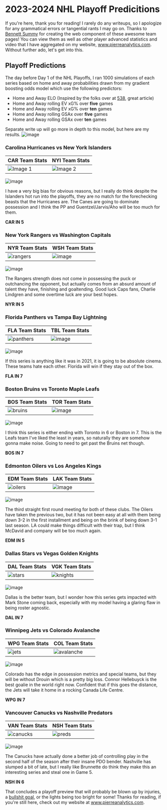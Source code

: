 # 2023-2024 NHL Playoff Predicitions

If you're here, thank you for reading! I rarely do any writeups, so I apologize for any grammatical errors or tangential rants I may go on. Thanks to [Bennett Summy](https://github.com/bsummy) for creating the web component of these awesome team pages! You can view them as well as other player advanced statistics and video that I have aggregated on my website, www.pierreanalytics.com. Without further ado, let's get into this.

## Playoff Predictions

The day before Day 1 of the NHL Playoffs, I ran 1000 simulations of each series based on home and away probabilities drawn from my gradient boosting odds model which use the following predictors:
- Home and Away ELO (Inspired by the folks over at [538](https://fivethirtyeight.com/methodology/how-our-nhl-predictions-work/), great article)
- Home and Away rolling EV xG% over **five** games
- Home and Away rolling EV xG% over **ten** games
- Home and Away rolling GSAx over **five** games
- Home and Away rolling GSAx over **ten** games

Separate write up will go more in depth to this model, but here are my results.
![image](https://github.com/neilpl24/2024NHL/assets/59701044/b4f2b7a6-d5aa-4ebf-8366-c0fb8005512e)

### Carolina Hurricanes vs New York Islanders
|   CAR Team Stats   |   NYI Team Stats   |
|------|------|
| ![Image 1](https://github.com/neilpl24/2024NHL/assets/59701044/7690a1a1-8fec-4c46-9cdc-68b8c82433af) | ![Image 2](https://github.com/neilpl24/2024NHL/assets/59701044/adb2d7da-ff37-434d-9c04-b814a9aa9499) |

![image](https://github.com/neilpl24/2024NHL/assets/59701044/e24a071d-7236-494c-aea6-7c26968b716a)

I have a very big bias for obvious reasons, but I really do think despite the Islanders hot run into the playoffs, they are no match for the forechecking beasts that the Hurricanes are. The Canes are going to dominate possession and I think the PP and Guentzel/Jarvis/Aho will be too much for them.

**CAR IN 5**

### New York Rangers vs Washington Capitals

|   NYR Team Stats   |   WSH Team Stats   |
|------|------|
| ![rangers](https://github.com/neilpl24/2024NHL/assets/59701044/f1c7244f-1745-470a-8ee8-321d193a6e3b) | ![image](https://github.com/neilpl24/2024NHL/assets/59701044/e49582a1-24f9-495f-8977-4460d0a66a77) |

![image](https://github.com/neilpl24/2024NHL/assets/59701044/84be820a-8a89-48a9-9416-db1fd63fcf13)

The Rangers strength does not come in possessing the puck or outchancing the opponent, but actually comes from an absurd amount of talent they have, finishing and goaltending. Good luck Caps fans, Charlie Lindgren and some overtime luck are your best hopes.

**NYR IN 5**

### Florida Panthers vs Tampa Bay Lightning

|   FLA Team Stats   |   TBL Team Stats   |
|------|------|
| ![panthers](https://github.com/neilpl24/2024NHL/assets/59701044/907920b4-384d-4f69-9046-36685452f3c0) | ![image](https://github.com/neilpl24/2024NHL/assets/59701044/d4a1c4cd-339f-480f-b0b2-33126a44501a) |

![image](https://github.com/neilpl24/2024NHL/assets/59701044/38c6867d-ad76-4abe-a280-ccbeab861d15)

If this series is anything like it was in 2021, it is going to be absolute cinema. These teams hate each other. Florida will win if they stay out of the box.

**FLA IN 7**

### Boston Bruins vs Toronto Maple Leafs

|   BOS Team Stats   |   TOR Team Stats   |
|------|------|
| ![bruins](https://github.com/neilpl24/2024NHL/assets/59701044/633a48c9-dc98-46e2-aa64-0f476b842465) | ![image](https://github.com/neilpl24/2024NHL/assets/59701044/1a2b2f92-e463-4554-ac34-17a77a98c8f6) |

![image](https://github.com/neilpl24/2024NHL/assets/59701044/0f059461-85a9-4a6a-8c71-0af3a3cd0289)

I think this series is either ending with Toronto in 6 or Boston in 7. This is the Leafs team I've liked the least in years, so naturally they are somehow gonna make noise. Going to need to get past the Bruins net though.

**BOS IN 7**

### Edmonton Oilers vs Los Angeles Kings

|   EDM Team Stats   |   LAK Team Stats   |
|------|------|
| ![oilers](https://github.com/neilpl24/2024NHL/assets/59701044/e33f4395-a3fd-48ae-935a-deebfc248f40) | ![image](https://github.com/neilpl24/2024NHL/assets/59701044/b43257ac-9181-4740-b307-328964022876) |

![image](https://github.com/neilpl24/2024NHL/assets/59701044/824d74e0-3409-4a6e-8c7e-58b89124b523)

The third straight first round meeting for both of these clubs. The Oilers have taken the previous two, but it has not been easy at all with them being down 3-2 in the first installment and being on the brink of being down 3-1 last season. LA could make things difficult with their trap, but I think McDavid and company will be too much again.

**EDM IN 5**

### Dallas Stars vs Vegas Golden Knights

|   DAL Team Stats   |   VGK Team Stats   |
|------|------|
| ![stars](https://github.com/neilpl24/2024NHL/assets/59701044/1415191e-60b8-4929-ab31-870e360d61b4) | ![knights](https://github.com/neilpl24/2024NHL/assets/59701044/1387b386-c620-4ae6-8630-731c2c2e6526) |

![image](https://github.com/neilpl24/2024NHL/assets/59701044/cb0547f7-c2e9-49ff-8d71-4131bb5acf46)

Dallas is the better team, but I wonder how this series gets impacted with Mark Stone coming back, especially with my model having a glaring flaw in being roster agnostic.

**DAL IN 7**

### Winnipeg Jets vs Colorado Avalanche

|   WPG Team Stats   |   COL Team Stats   |
|------|------|
| ![jets](https://github.com/neilpl24/2024NHL/assets/59701044/c6365778-3875-4381-aebf-bd4755983547) | ![avalanche](https://github.com/neilpl24/2024NHL/assets/59701044/3d3db185-f9d1-4536-b91a-2bc9b6edd353) |

![image](https://github.com/neilpl24/2024NHL/assets/59701044/06e4b56a-e3f7-4f89-8818-be10beecfe56)

Colorado has the edge in possession metrics and special teams, but they will be without Drouin which is a pretty big loss. Connor Hellebuyck is the best goalie in the world right now. Confident that if this goes the distance, the Jets will take it home in a rocking Canada Life Centre.

**WPG IN 7**

### Vancouver Canucks vs Nashville Predators

|   VAN Team Stats   |   NSH Team Stats   |
|------|------|
| ![canucks](https://github.com/neilpl24/2024NHL/assets/59701044/6376b864-484e-4dcb-9283-67ff1064cab0) | ![preds](https://github.com/neilpl24/2024NHL/assets/59701044/c5ed1257-7685-4939-8fde-28b94f851596) |

![image](https://github.com/neilpl24/2024NHL/assets/59701044/559d9769-b1da-4d52-9aae-c33b6e17bb71)

The Canucks have actually done a better job of controlling play in the second half of the season after their insane PDO bender. Nashville has slumped a bit of late, but I really like Brunnette do think they make this an interesting series and steal one in Game 5. 

**NSH IN 6**

That concludes a playoff preview that will probably be blown up by injuries, a [bullshit goal](https://www.youtube.com/watch?v=BMFVCnbRaV4&pp=ygUYYmlla3NhIG90IGdvYWwgdnMgc2hhcmtz), or the lights being too bright for some! Thanks for reading, if you're still here, check out my website at www.pierreanalytics.com.












